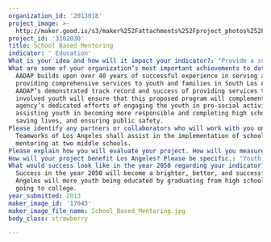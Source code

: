 ```yaml
---
organization_id: '2013018'
project_image: >-
  http://maker.good.is/s3/maker%252Fattachments%252Fproject_photos%252Fimages%252F17043%252Fdisplay%252FSchool_Based_Mentoring.jpg=c570x385
project_id: '3102030'
title: School Based Mentoring
indicator: ' Education'
What is your idea and how will it impact your indicator?: "Provide a school based mentoring program.  AADAP shall target children and youth ages 7 to 15 years of age. The children and youth are identified as being at risk of failing or dropping out of school, at risk of joining a gang or using drugs.\n\n\n\n\n\n\n\n\nProgram Goals:\n\n\n1. Strengthen the social, emotional, cognitive and behavioral competencies of children living in poverty;\n\n\n2. Improve the children’s commitment to school and to academic achievement;\n\n\n3. Improve the children’s understanding of healthy standards of behavior;\n\n\n4. Improve each child’s resilience, self-efficacy and sense of the future; and\n\n\n5. Strengthen each child’s sense of self-worth.\n\n\n6. Help reduce the negative impact of an absent mother or father on a child’s well-being and life potential. \n\n\n  7. Help reduce the negative impact of poverty and other socio-economic stressors on child’s social and emotional well-being, academic performance, and ability to develop essential life competencies.\n\n\n8. Increase opportunities for every child’s success in school and in life. \n\n\n9. Help youth develop self-esteem, motivation, and self-management skills to work towards high school graduation and higher education.\n\n\n\n\n\nAADAP's School-Based Mentoring Program supports economically and educationally disadvantaged children in public elementary and middle schools with volunteer mentors who spend at least one hour per week at the school for the entire school year. The mentor and the youth meet for a one-to-one mentoring in the classroom, school library, school computer room, neighborhood community center, or other set location. They shall meet once a week to read together, play sports, play games, or simply talk about life and personal issues — just as friends do. \n\n\n\n\n\n\n\n\nMentoring Activities include but is not limited to the following:\n\n\n\n\n\n*  Arts and crafts\n\n\n*  Team Building\n\n\n*  Goal setting\n\n\n*  Conflict resolution\n\n\n*  Motivation\n\n\n*  Cultural diversity and sensitivity\n\n\n*  Communication skills\n\n\n*  Leadership development \n\n\n*  Self-esteem enhancement\n\n\n*  Career exposure/awareness\n\n\n*  College exposure/awareness\n\n\n*  Community service\n\n\n*  Social events or field trips\n\n\n\n\n\n\n\n\nThe youth we serve are some of the most disadvantaged in South Los Angeles.\n\n\n\n\n\n*\tWe are serving youth who are not attending school. \n\n\n*\tWe are serving youth living below the federal poverty level. \n\n\n*\tWe are serving youth whose parents are incarcerated.\n\n\n*\tWe are serving youth whose father and/or mother have abandon them.\n\n\n*\tWe are serving youth whose siblings have already joined gangs and/or have been in juvenile detention. \n\n\n*\tWe are serving youth who are teased at school because of some physical or emotional problem that is evident to their peers. \n\n\n*\tWe are serving youth who are not allowed to play outside after school because the neighborhood they live in is so dangerous. \n\n\n*\tWe are serving youth who are being raised by grandparents.\n\n\n*\tWe are serving youth whose father and/or mother are using drugs.\n\n\n*\tWe are serving youth who are giving up on school and on life.\n\n\n\n\n\nThere is hope! Research shows that well-run mentoring programs are likely to be a powerful intervention for improving the well-being and academic and life skills of disadvantaged youth. It also states that youth in mentoring programs have higher levels of functioning including higher scholastic competence and grades, fewer days of class missed, lower levels of substance abuse, more positive peer and parent relationships, and less physical aggression. \n\n\n\n\n\nYouth who participate in the program show dramatic improvements in their daily lives.\n\n\n\n\n\n*\t85% made progress in their overall school performance.\n\n\n*\t74% participated in class more.\n\n\n*\t58% improved their classroom behavior.\n\n\n*\t58% had a better sense and interest in the future. \n\n\n*\t64% developed more positive attitudes towards school.\n\n\n*\t64% developed higher levels of self-confidence.\n\n\n*\t80% avoid adolescent pregnancy; \n\n\n*\t84% experience higher levels of self-esteem; \n\n\n*\t76% do not begin using alcohol and drugs \n\n\n*\t62% become more aware of educational and career options; and\n\n\n*\t53% experience improved relationships with their peers and family members.\n\n\n\n\n\n\n\n\n"
What are some of your organization’s most important achievements to date?: >-
  AADAP builds upon over 40 years of successful experience in serving and
  providing comprehensive services to youth and families in South Los Angeles. 
  AADAP’s demonstrated track record and success of providing services to gang
  involved youth will ensure that this proposed program will complement the
  agency’s dedicated efforts of engaging the youth in pro-social activities,
  assisting youth in becoming more responsible and completing high school,
  saving lives, and ensuring public safety.  
Please identify any partners or collaborators who will work with you on this project.: >-
  Teamworks of Los Angeles shall assist in the implementation of school base
  mentoring at two middle schools.
Please explain how you will evaluate your project. How will you measure success?: "AADAP’s shall measure outcomes are as follows:\n\n\n\n\n\nMeasurable Outcome\t                                                                  Impact \n\n\n* Limit the number of youth that become involved in gangs \t     80% \n\n\n* Youth will demonstrate better decision making skills                85% \n\n\n* Reduce the number of youth that experiment with drugs \t     50% \n\n\n* Youth shall increase school attendance                                        85%\n\n\n* Youth shall improve in overall school academic                          80%            \n\n\n* Youth shall increase their self esteem                                             86%\n\n\n* Youth shall improve their social skills                                             85%\n\n\n\n\n\n\n\n\n\n\n\n"
How will your project benefit Los Angeles? Please be specific.: "Youth who participate in the program shall improve in the following areas and therefore benefit Los Angeles.\n\n\n\n\n\n*\t85% made progress in their overall school performance.\n\n\n*\t74% participated in class more.\n\n\n*\t58% improved their classroom behavior.\n\n\n*\t58% had a better sense and interest in the future. \n\n\n*\t64% developed more positive attitudes towards school.\n\n\n*\t64% developed higher levels of self-confidence.\n\n\n*\t80% avoid adolescent pregnancy; \n\n\n*\t84% experience higher levels of self-esteem; \n\n\n*\t76% do not begin using alcohol and drugs \n\n\n*\t62% become more aware of educational and career options; and\n\n\n*\t53% experience improved relationships with their peers and family members.\n\n\n"
What would success look like in the year 2050 regarding your indicator?: >-
  Success in the year 2050 will become a brighter, better, and successful Los
  Angeles will more youth being educated by graduating from high school and
  going to college.
year_submitted: 2013
maker_image_id: '17043'
maker_image_file_name: School_Based_Mentoring.jpg
body_class: strawberry

---
```

